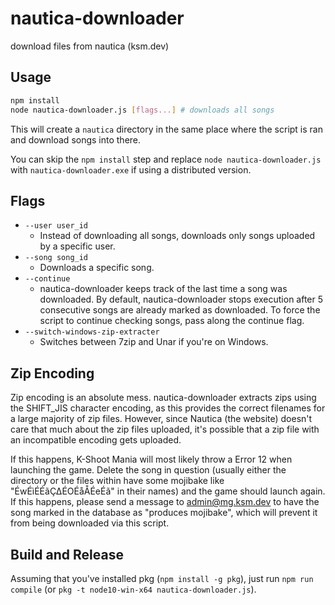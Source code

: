 # nautica-downloader
download files from nautica (ksm.dev)

## Usage

```bash
npm install
node nautica-downloader.js [flags...] # downloads all songs
```

This will create a `nautica` directory in the same place where the script is ran and download songs into there. 

You can skip the `npm install` step and replace `node nautica-downloader.js` with `nautica-downloader.exe` if using a distributed version.

## Flags

* `--user user_id`
  * Instead of downloading all songs, downloads only songs uploaded by a specific user.
* `--song song_id`
  * Downloads a specific song.
* `--continue`
  * nautica-downloader keeps track of the last time a song was downloaded. By default, nautica-downloader stops execution after 5 consecutive songs are already marked as downloaded. To force the script to continue checking songs, pass along the continue flag.
* `--switch-windows-zip-extracter`
  * Switches between 7zip and Unar if you're on Windows.

## Zip Encoding

Zip encoding is an absolute mess. nautica-downloader extracts zips using the SHIFT_JIS character encoding, as this provides the correct filenames for a large majority of zip files. However, since Nautica (the website) doesn't care that much about the zip files uploaded, it's possible that a zip file with an incompatible encoding gets uploaded.

If this happens, K-Shoot Mania will most likely throw a Error 12 when launching the game. Delete the song in question (usually either the directory or the files within have some mojibake like "ÉwÉìÉÉãÇ∆ÉOÉåÅÉeÉã" in their names) and the game should launch again. If this happens, please send a message to admin@mg.ksm.dev to have the song marked in the database as "produces mojibake", which will prevent it from being downloaded via this script.

## Build and Release

Assuming that you've installed pkg (`npm install -g pkg`), just run `npm run compile` (or `pkg -t node10-win-x64 nautica-downloader.js`).

